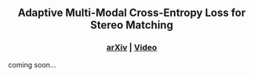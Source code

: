 <div align="center">

## Adaptive Multi-Modal Cross-Entropy Loss for Stereo Matching
</div>

<h3 align="center">
  <a href="https://arxiv.org/abs/2306.15612">arXiv</a> |
  <a href="https://xxxupeng.github.io/video/cvpr2024.mp4">Video</a>
</h3>

coming soon...
